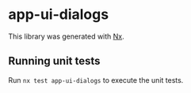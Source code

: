# app-ui-dialogs

This library was generated with [Nx](https://nx.dev).

## Running unit tests

Run `nx test app-ui-dialogs` to execute the unit tests.
